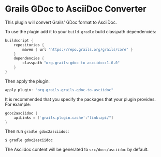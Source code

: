 Grails GDoc to AsciiDoc Converter
=================================

This plugin will convert Grails' GDoc format to AsciiDoc.

To use the plugin add it to your `build.gradle` build classpath dependencies:

```groovy
buildscript {
    repositories {
        maven { url "https://repo.grails.org/grails/core" }
    }
    dependencies {
        classpath "org.grails:gdoc-to-asciidoc:1.0.0"
    }
}
```

Then apply the plugin:

```groovy
apply plugin: "org.grails.grails-gdoc-to-asciidoc"
```

It is recommended that you specify the packages that your plugin provides. For example:

```groovy
gdoc2asciidoc {
    apiLinks = ['grails.plugin.cache':"link:api/"]
}
```

Then run `gradle gdoc2asciidoc`:

```bash
$ gradle gdoc2asciidoc
```

The Asciidoc content will be generated to `src/docs/asciidoc` by default.